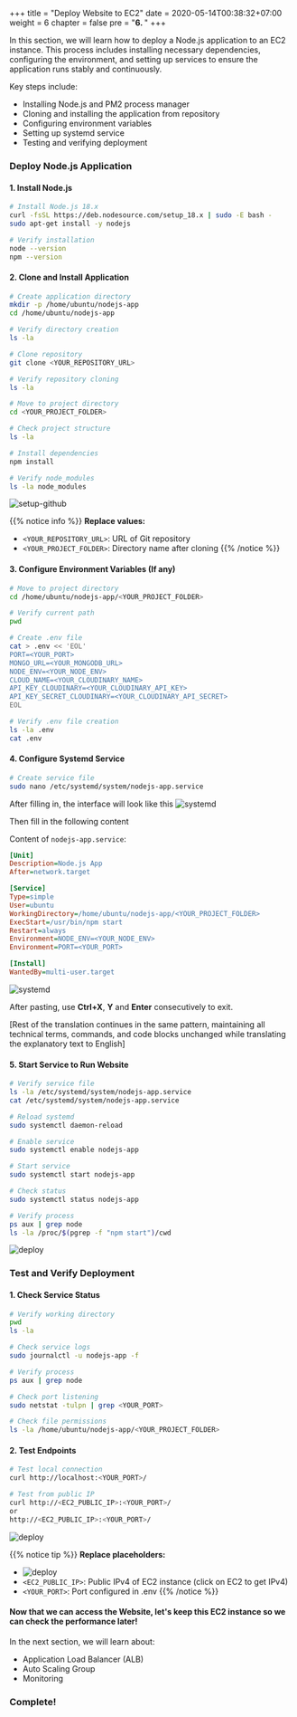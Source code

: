 +++
title = "Deploy Website to EC2"
date = 2020-05-14T00:38:32+07:00
weight = 6
chapter = false
pre = "<b>6. </b>"
+++

In this section, we will learn how to deploy a Node.js application to an EC2 instance. This process includes installing necessary dependencies, configuring the environment, and setting up services to ensure the application runs stably and continuously.

Key steps include:
- Installing Node.js and PM2 process manager
- Cloning and installing the application from repository
- Configuring environment variables
- Setting up systemd service
- Testing and verifying deployment

### Deploy Node.js Application

#### 1. Install Node.js
```bash
# Install Node.js 18.x
curl -fsSL https://deb.nodesource.com/setup_18.x | sudo -E bash -
sudo apt-get install -y nodejs

# Verify installation
node --version
npm --version

```

#### 2. Clone and Install Application
```bash
# Create application directory
mkdir -p /home/ubuntu/nodejs-app
cd /home/ubuntu/nodejs-app

# Verify directory creation
ls -la

# Clone repository
git clone <YOUR_REPOSITORY_URL>

# Verify repository cloning
ls -la

# Move to project directory
cd <YOUR_PROJECT_FOLDER>

# Check project structure
ls -la

# Install dependencies
npm install

# Verify node_modules
ls -la node_modules
```
![setup-github](/images/6-Deploy-Project-To-EC2/1.png)

{{% notice info %}}
**Replace values:**
- `<YOUR_REPOSITORY_URL>`: URL of Git repository
- `<YOUR_PROJECT_FOLDER>`: Directory name after cloning
{{% /notice %}}

#### 3. Configure Environment Variables (If any)
```bash
# Move to project directory
cd /home/ubuntu/nodejs-app/<YOUR_PROJECT_FOLDER>

# Verify current path
pwd

# Create .env file
cat > .env << 'EOL'
PORT=<YOUR_PORT>
MONGO_URL=<YOUR_MONGODB_URL>
NODE_ENV=<YOUR_NODE_ENV>
CLOUD_NAME=<YOUR_CLOUDINARY_NAME>
API_KEY_CLOUDINARY=<YOUR_CLOUDINARY_API_KEY>
API_KEY_SECRET_CLOUDINARY=<YOUR_CLOUDINARY_API_SECRET>
EOL

# Verify .env file creation
ls -la .env
cat .env
```

#### 4. Configure Systemd Service
```bash
# Create service file
sudo nano /etc/systemd/system/nodejs-app.service
```
After filling in, the interface will look like this
![systemd](/images/6-Deploy-Project-To-EC2/2.png)

Then fill in the following content

Content of `nodejs-app.service`:
```ini
[Unit]
Description=Node.js App
After=network.target

[Service]
Type=simple
User=ubuntu
WorkingDirectory=/home/ubuntu/nodejs-app/<YOUR_PROJECT_FOLDER>
ExecStart=/usr/bin/npm start
Restart=always
Environment=NODE_ENV=<YOUR_NODE_ENV>
Environment=PORT=<YOUR_PORT>

[Install]
WantedBy=multi-user.target
```

![systemd](/images/6-Deploy-Project-To-EC2/3.png)

After pasting, use **Ctrl+X**, **Y** and **Enter** consecutively to exit.

[Rest of the translation continues in the same pattern, maintaining all technical terms, commands, and code blocks unchanged while translating the explanatory text to English]

#### 5. Start Service to Run Website
```bash
# Verify service file
ls -la /etc/systemd/system/nodejs-app.service
cat /etc/systemd/system/nodejs-app.service

# Reload systemd
sudo systemctl daemon-reload

# Enable service
sudo systemctl enable nodejs-app

# Start service
sudo systemctl start nodejs-app

# Check status
sudo systemctl status nodejs-app

# Verify process
ps aux | grep node
ls -la /proc/$(pgrep -f "npm start")/cwd
```
![deploy](/images/6-Deploy-Project-To-EC2/4.png)

### Test and Verify Deployment

#### 1. Check Service Status
```bash
# Verify working directory
pwd
ls -la

# Check service logs
sudo journalctl -u nodejs-app -f

# Verify process
ps aux | grep node

# Check port listening
sudo netstat -tulpn | grep <YOUR_PORT>

# Check file permissions
ls -la /home/ubuntu/nodejs-app/<YOUR_PROJECT_FOLDER>
```

#### 2. Test Endpoints
```bash
# Test local connection
curl http://localhost:<YOUR_PORT>/

# Test from public IP
curl http://<EC2_PUBLIC_IP>:<YOUR_PORT>/
or
http://<EC2_PUBLIC_IP>:<YOUR_PORT>/
```
![deploy](/images/6-Deploy-Project-To-EC2/6.png)

{{% notice tip %}}
**Replace placeholders:**
- ![deploy](/images/6-Deploy-Project-To-EC2/5.png)
- `<EC2_PUBLIC_IP>`: Public IPv4 of EC2 instance (click on EC2 to get IPv4)
- `<YOUR_PORT>`: Port configured in .env
{{% /notice %}}

#### Now that we can access the Website, let's keep this EC2 instance so we can check the performance later!


In the next section, we will learn about:
- Application Load Balancer (ALB)
- Auto Scaling Group
- Monitoring

### Complete!